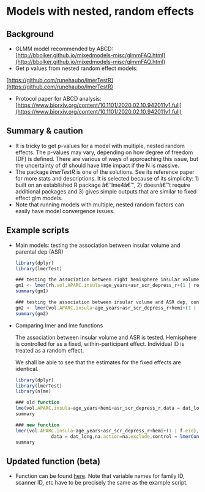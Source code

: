 # Models with nested, random effects

## Background

- GLMM model recommended by ABCD: [http://bbolker.github.io/mixedmodels-misc/glmmFAQ.html](http://bbolker.github.io/mixedmodels-misc/glmmFAQ.html)
- Get p values from nested random effect models:

[https://github.com/runehaubo/lmerTestR](https://github.com/runehaubo/lmerTestR)

- Protocol paper for ABCD analysis: [https://www.biorxiv.org/content/10.1101/2020.02.10.942011v1.full](https://www.biorxiv.org/content/10.1101/2020.02.10.942011v1.full)

## Summary & caution

- It is tricky to get p-values for a model with multiple, nested random effects. The p-values may vary, depending on how degree of freedom (DF) is defined. There are various of ways of approaching this issue, but the uncertainty of df should have little impact if the N is massive.
- The package *lmerTestR* is one of the solutions. See its reference paper for more stats and descriptions. It is selected because of its simplicity: 1) built on an established R package â€˜lme4â€™, 2) doesnâ€™t require additional packages and 3) gives simple outputs that are similar to fixed effect glm models.
- Note that running models with multiple, nested random factors can easily have model convergence issues.

## Example scripts

- Main models: testing the association between insular volume and parental dep (ASR)
    
    ```jsx
    library(dplyr)
    library(lmerTest)
    
    ### testing the association between right hemisphere insular volume and ASR dep (short-format data)
    gm1 <- lmer(rh.vol.APARC.insula~age_years+asr_scr_depress_r+(1 | rel_family_id/scanner_id)+(1 | scanner_id), data = targetdata,na.action=na.exclude)
    summary(gm1)
    
    ### testing the association between insular volume and ASR dep, controlling for hemisphere (long-format data)
    gm2 <- lmer(vol.APARC.insula~age_years+asr_scr_depress_r+hemi+(1 | rel_family_id/scanner_id)+(1 | scanner_id) + (1 | f.eid), data = dat_long,na.action=na.exclude)
    summary(gm2)
    ```
    
- Comparing lmer and lme functions
    
    The association between insular volume and ASR is tested. Hemisphere is controlled for as a fixed, within-participant effect. Individual ID is treated as a random effect.
    
    We shall be able to see that the estimates for the fixed effects are identical.
    
    ```jsx
    library(dplyr)
    library(lmerTest)
    library(nlme)
    
    ### old function
    lme(vol.APARC.insula~age_years+hemi+asr_scr_depress_r,data = dat_long,na.action=na.exclude,random=list(f.eid=~1)) %>%
    summary
    
    ### new function
    lmer(vol.APARC.insula~age_years+asr_scr_depress_r+hemi+(1 | f.eid),
                 data = dat_long,na.action=na.exclude,control = lmerControl(optimizer ="Nelder_Mead")) %>%
    summary
    ```
    

## Updated function (beta)

- Function can be found [here](https://github.com/xshen796/CodingClubPsych/blob/master/util/lme_models/reg_phewasStyle_NestedRandom.R). Note that variable names for family ID, scanner ID, etc have to be precisely the same as the example script.
    
